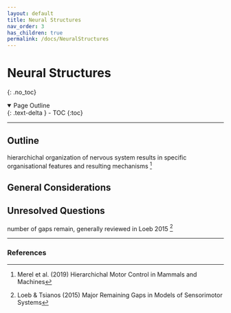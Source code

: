 ```yaml
---
layout: default
title: Neural Structures
nav_order: 3
has_children: true
permalink: /docs/NeuralStructures
---
```


# Neural Structures
{: .no_toc}


<details open markdown="block">
  <summary>
    Page Outline
  </summary>
  {: .text-delta }
- TOC
{:toc}
</details>

---

## Outline

hierarchichal organization of nervous system results in specific organisational features and resulting mechanisms [^1]

## General Considerations

## Unresolved Questions

number of gaps remain, generally reviewed in Loeb 2015 [^2]

---

### References

[^1]: Merel et al. (2019) Hierarchichal Motor Control in Mammals and Machines
[^2]: Loeb & Tsianos (2015) Major Remaining Gaps in Models of Sensorimotor Systems